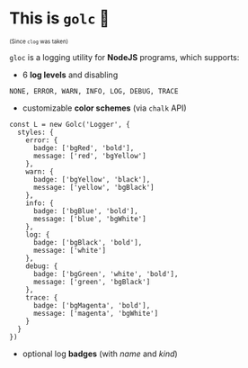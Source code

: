 # This is `golc` 🌈
<sup><sup>(Since `clog` was taken)</sup></sup>

`gloc` is a logging utility for **NodeJS** programs, which supports:

+ 6 **log levels** and disabling
```
NONE, ERROR, WARN, INFO, LOG, DEBUG, TRACE
```
+ customizable **color schemes** (via `chalk` API)
```
const L = new Golc('Logger', {
  styles: {
    error: {
      badge: ['bgRed', 'bold'],
      message: ['red', 'bgYellow']
    },
    warn: {
      badge: ['bgYellow', 'black'],
      message: ['yellow', 'bgBlack']
    },
    info: {
      badge: ['bgBlue', 'bold'],
      message: ['blue', 'bgWhite']
    },
    log: {
      badge: ['bgBlack', 'bold'],
      message: ['white']
    },
    debug: {
      badge: ['bgGreen', 'white', 'bold'],
      message: ['green', 'bgBlack']
    },
    trace: {
      badge: ['bgMagenta', 'bold'],
      message: ['magenta', 'bgWhite']
    }
  }
})
```

+ optional log **badges** (with *name* and *kind*)

